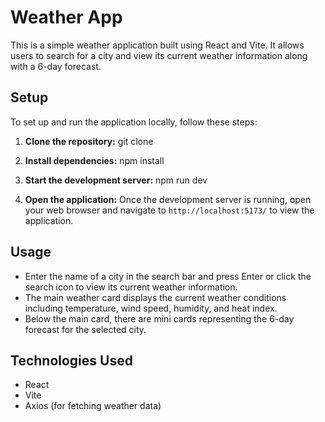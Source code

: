 # Weather App

This is a simple weather application built using React and Vite. It allows users to search for a city and view its current weather information along with a 6-day forecast.

## Setup

To set up and run the application locally, follow these steps:

1. **Clone the repository:**
git clone <repository-url>

2. **Install dependencies:**
npm install

3. **Start the development server:**
npm run dev


4. **Open the application:**
Once the development server is running, open your web browser and navigate to `http://localhost:5173/` to view the application.

## Usage

- Enter the name of a city in the search bar and press Enter or click the search icon to view its current weather information.
- The main weather card displays the current weather conditions including temperature, wind speed, humidity, and heat index.
- Below the main card, there are mini cards representing the 6-day forecast for the selected city.

## Technologies Used

- React
- Vite
- Axios (for fetching weather data)
